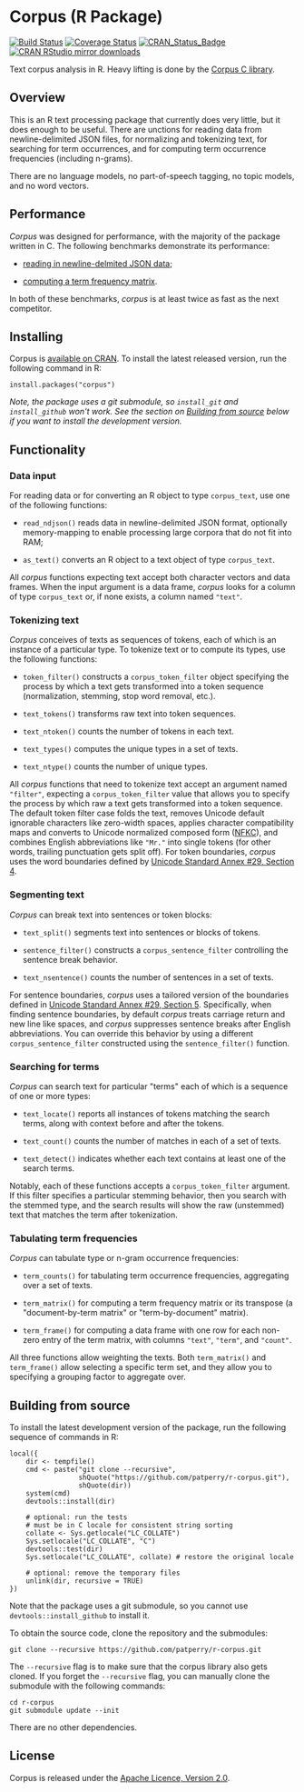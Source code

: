 Corpus (R Package)
==================

[![Build
Status](https://api.travis-ci.org/patperry/r-corpus.svg?branch=master)](https://travis-ci.org/patperry/r-corpus)
[![Coverage
Status](https://codecov.io/github/patperry/r-corpus/coverage.svg?branch=master)](https://codecov.io/github/patperry/r-corpus?branch=master)
[![CRAN\_Status\_Badge](http://www.r-pkg.org/badges/version/corpus)](http://cran.r-project.org/package=corpus)
[![CRAN RStudio mirror
downloads](http://cranlogs.r-pkg.org/badges/corpus)](https://cran.r-project.org/package=corpus)

Text corpus analysis in R. Heavy lifting is done by the [Corpus C
library](https://github.com/patperry/corpus).

Overview
--------

This is an R text processing package that currently does very little,
but it does enough to be useful. There are unctions for reading data
from newline-delimited JSON files, for normalizing and tokenizing text,
for searching for term occurrences, and for computing term occurrence
frequencies (including n-grams).

There are no language models, no part-of-speech tagging, no topic
models, and no word vectors.

Performance
-----------

*Corpus* was designed for performance, with the majority of the package
written in C. The following benchmarks demonstrate its performance:

-   [reading in newline-delmited JSON
    data](https://github.com/jeroen/ndjson-benchmark#readme);

-   [computing a term frequency
    matrix](https://github.com/patperry/bench-term-matrix#readme).

In both of these benchmarks, *corpus* is at least twice as fast as the
next competitor.

Installing
----------

Corpus is [available on
CRAN](https://cran.r-project.org/package=corpus). To install the latest
released version, run the following command in R:

    install.packages("corpus")

*Note, the package uses a git submodule, so `install_git` and
`install_github` won't work. See the section on [Building from
source](https://github.com/patperry/r-corpus#building-from-source) below
if you want to install the development version.*

Functionality
-------------

### Data input

For reading data or for converting an R object to type `corpus_text`,
use one of the following functions:

-   `read_ndjson()` reads data in newline-delimited JSON format,
    optionally memory-mapping to enable processing large corpora that do
    not fit into RAM;

-   `as_text()` converts an R object to a text object of type
    `corpus_text`.

All *corpus* functions expecting text accept both character vectors and
data frames. When the input argument is a data frame, *corpus* looks for
a column of type `corpus_text` or, if none exists, a column named
`"text"`.

### Tokenizing text

*Corpus* conceives of texts as sequences of tokens, each of which is an
instance of a particular type. To tokenize text or to compute its types,
use the following functions:

-   `token_filter()` constructs a `corpus_token_filter` object
    specifying the process by which a text gets transformed into a token
    sequence (normalization, stemming, stop word removal, etc.).

-   `text_tokens()` transforms raw text into token sequences.

-   `text_ntoken()` counts the number of tokens in each text.

-   `text_types()` computes the unique types in a set of texts.

-   `text_ntype()` counts the number of unique types.

All *corpus* functions that need to tokenize text accept an argument
named `"filter"`, expecting a `corpus_token_filter` value that allows
you to specify the process by which raw a text gets transformed into a
token sequence. The default token filter case folds the text, removes
Unicode default ignorable characters like zero-width spaces, applies
character compatibility maps and converts to Unicode normalized composed
form ([NFKC](http://unicode.org/reports/tr15/)), and combines English
abbreviations like `"Mr."` into single tokens (for other words, trailing
punctuation gets split off). For token boundaries, *corpus* uses the
word boundaries defined by [Unicode Standard Annex \#29, Section
4](http://unicode.org/reports/tr29/#Word_Boundaries).

### Segmenting text

*Corpus* can break text into sentences or token blocks:

-   `text_split()` segments text into sentences or blocks of tokens.

-   `sentence_filter()` constructs a `corpus_sentence_filter`
    controlling the sentence break behavior.

-   `text_nsentence()` counts the number of sentences in a set of texts.

For sentence boundaries, *corpus* uses a tailored version of the
boundaries defined in [Unicode Standard Annex \#29, Section
5](http://unicode.org/reports/tr29/#Sentence_Boundaries). Specifically,
when finding sentence boundaries, by default *corpus* treats carriage
return and new line like spaces, and *corpus* suppresses sentence breaks
after English abbreviations. You can override this behavior by using a
different `corpus_sentence_filter` constructed using the
`sentence_filter()` function.

### Searching for terms

*Corpus* can search text for particular "terms" each of which is a
sequence of one or more types:

-   `text_locate()` reports all instances of tokens matching the search
    terms, along with context before and after the tokens.

-   `text_count()` counts the number of matches in each of a set of
    texts.

-   `text_detect()` indicates whether each text contains at least one of
    the search terms.

Notably, each of these functions accepts a `corpus_token_filter`
argument. If this filter specifies a particular stemming behavior, then
you search with the stemmed type, and the search results will show the
raw (unstemmed) text that matches the term after tokenization.

### Tabulating term frequencies

*Corpus* can tabulate type or n-gram occurrence frequencies:

-   `term_counts()` for tabulating term occurrence frequencies,
    aggregating over a set of texts.

-   `term_matrix()` for computing a term frequency matrix or its
    transpose (a "document-by-term matrix" or "term-by-document"
    matrix).

-   `term_frame()` for computing a data frame with one row for each
    non-zero entry of the term matrix, with columns `"text"`, `"term"`,
    and `"count"`.

All three functions allow weighting the texts. Both `term_matrix()` and
`term_frame()` allow selecting a specific term set, and they allow you
to specifying a grouping factor to aggregate over.

Building from source
--------------------

To install the latest development version of the package, run the
following sequence of commands in R:

    local({
        dir <- tempfile()
        cmd <- paste("git clone --recursive",
                     shQuote("https://github.com/patperry/r-corpus.git"),
                     shQuote(dir))
        system(cmd)
        devtools::install(dir)

        # optional: run the tests
        # must be in C locale for consistent string sorting
        collate <- Sys.getlocale("LC_COLLATE")
        Sys.setlocale("LC_COLLATE", "C")
        devtools::test(dir)
        Sys.setlocale("LC_COLLATE", collate) # restore the original locale

        # optional: remove the temporary files
        unlink(dir, recursive = TRUE)
    })

Note that the package uses a git submodule, so you cannot use
`devtools::install_github` to install it.

To obtain the source code, clone the repository and the submodules:

    git clone --recursive https://github.com/patperry/r-corpus.git

The `--recursive` flag is to make sure that the corpus library also gets
cloned. If you forget the `--recursive` flag, you can manually clone the
submodule with the following commands:

    cd r-corpus
    git submodule update --init

There are no other dependencies.

License
-------

Corpus is released under the [Apache Licence, Version
2.0](https://www.apache.org/licenses/LICENSE-2.0.html).
